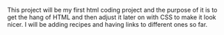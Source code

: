 This project will be my first html coding project and the purpose of it is to get the hang of HTML and then adjust it later on with CSS to make it look nicer. I will be adding recipes and having links to different ones so far.